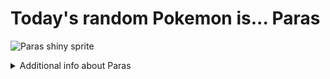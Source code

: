 # Today's random Pokemon is... Paras

![Paras shiny sprite](https://raw.githubusercontent.com/PokeAPI/sprites/master/sprites/pokemon/shiny/46.png)

<details>
<summary>Additional info about Paras</summary>

| srpite type | image |
|------|------|
| back_default | ![Paras back_default sprite](https://raw.githubusercontent.com/PokeAPI/sprites/master/sprites/pokemon/back/46.png) |
| back_shiny | ![Paras back_shiny sprite](https://raw.githubusercontent.com/PokeAPI/sprites/master/sprites/pokemon/back/shiny/46.png) |
| front_default | ![Paras front_default sprite](https://raw.githubusercontent.com/PokeAPI/sprites/master/sprites/pokemon/46.png) | </details>